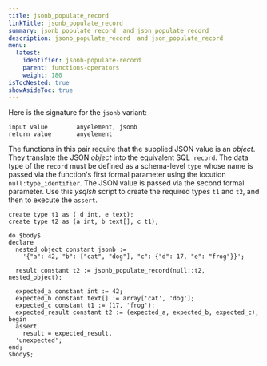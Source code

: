 ```yaml
---
title: jsonb_populate_record 
linkTitle: jsonb_populate_record 
summary: jsonb_populate_record  and json_populate_record 
description: jsonb_populate_record  and json_populate_record 
menu:
  latest:
    identifier: jsonb-populate-record
    parent: functions-operators
    weight: 180
isTocNested: true
showAsideToc: true
---
```


Here is the signature for the `jsonb` variant:

```
input value        anyelement, jsonb
return value       anyelement
```

The functions in this pair require that the supplied JSON value is an _object_. They translate the JSON _object_ into the equivalent SQL` record`. The data type of the `record` must be defined as a schema-level `type` whose name is passed via the function's first formal parameter using the locution `null:type_identifier`. The JSON value is passed via the second formal parameter. Use this _ysqlsh_ script to create the required types `t1` and `t2`, and then to execute the `assert`.

```
create type t1 as ( d int, e text);
create type t2 as (a int, b text[], c t1);

do $body$
declare
  nested_object constant jsonb :=
    '{"a": 42, "b": ["cat", "dog"], "c": {"d": 17, "e": "frog"}}';

  result constant t2 := jsonb_populate_record(null::t2, nested_object);

  expected_a constant int := 42;
  expected_b constant text[] := array['cat', 'dog'];
  expected_c constant t1 := (17, 'frog');
  expected_result constant t2 := (expected_a, expected_b, expected_c);
begin
  assert
    result = expected_result,
  'unexpected';
end;
$body$;
```

